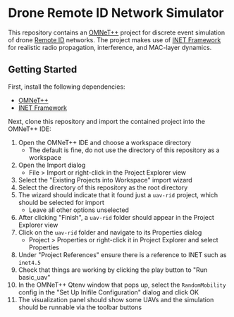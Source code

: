 # Drone Remote ID Network Simulator
This repository contains an [OMNeT++](https://omnetpp.org/) project for discrete event simulation of drone [Remote ID](https://www.ecfr.gov/current/title-14/part-89) networks.
The project makes use of [INET Framework](https://inet.omnetpp.org/) for realistic radio propagation, interference, and MAC-layer dynamics.

## Getting Started
First, install the following dependencies:
- [OMNeT++](https://omnetpp.org/download/)
- [INET Framework](https://inet.omnetpp.org/Installation.html)

Next, clone this repository and import the contained project into the OMNeT++ IDE:
1. Open the OMNeT++ IDE and choose a workspace directory
    - The default is fine, do not use the directory of this repository as a workspace
2. Open the Import dialog
    - File > Import or right-click in the Project Explorer view
3. Select the "Existing Projects into Workspace" import wizard
3. Select the directory of this repository as the root directory
5. The wizard should indicate that it found just a `uav-rid` project, which should be selected for import
    - Leave all other options unselected
6. After clicking "Finish", a `uav-rid` folder should appear in the Project Explorer view
7. Click on the `uav-rid` folder and navigate to its Properties dialog
    - Project > Properties or right-click it in Project Explorer and select Properties
8. Under "Project References" ensure there is a reference to INET such as `inet4.5`
9. Check that things are working by clicking the play button to "Run basic_uav"
10. In the OMNeT++ Qtenv window that pops up, select the `RandomMobility` config in the "Set Up Inifile Configuration" dialog and click OK
11. The visualization panel should show some UAVs and the simulation should be runnable via the toolbar buttons
